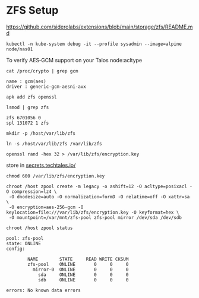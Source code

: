 # ZFS Setup

<https://github.com/siderolabs/extensions/blob/main/storage/zfs/README.md>

```console
kubectl -n kube-system debug -it --profile sysadmin --image=alpine node/nas01
```

To verify AES‑GCM support on your Talos node:acltype

```console
cat /proc/crypto | grep gcm
```

```console
name : gcm(aes)
driver : generic-gcm-aesni-avx
```

```console
apk add zfs openssl
```

```console
lsmod | grep zfs
```

```console
zfs 6701056 0
spl 131072 1 zfs
```

```console
mkdir -p /host/var/lib/zfs
```

```console
ln -s /host/var/lib/zfs /var/lib/zfs
```

```console
openssl rand -hex 32 > /var/lib/zfs/encryption.key
```

store in [secrets.techtales.io/](https://secrets.techtales.io/ui/vault/secrets/infra/show/techtales/kube-nas)

```console
chmod 600 /var/lib/zfs/encryption.key
```

```console
chroot /host zpool create -m legacy -o ashift=12 -O acltype=posixacl -O compression=lz4 \
 -O dnodesize=auto -O normalization=formD -O relatime=off -O xattr=sa \
 -O encryption=aes-256-gcm -O keylocation=file:///var/lib/zfs/encryption.key -O keyformat=hex \
 -O mountpoint=/var/mnt/zfs-pool zfs-pool mirror /dev/sda /dev/sdb
```

```console
chroot /host zpool status
```

```console
pool: zfs-pool
state: ONLINE
config:

        NAME        STATE     READ WRITE CKSUM
        zfs-pool    ONLINE       0     0     0
          mirror-0  ONLINE       0     0     0
            sda     ONLINE       0     0     0
            sdb     ONLINE       0     0     0

errors: No known data errors
```
